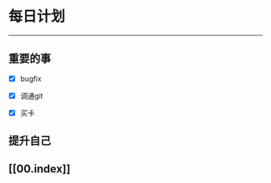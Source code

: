 
# 每日计划
---
## 重要的事

- [x]  bugfix
- [x]  调通git
- [x]  买卡



## 提升自己

  



## [[00.index]]










